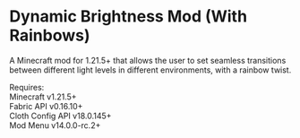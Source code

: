 # Dynamic Brightness Mod (With Rainbows)
A Minecraft mod for 1.21.5+ that allows the user to set seamless transitions between different light levels in different environments, with a rainbow twist.

Requires:\
Minecraft v1.21.5+\
Fabric API v0.16.10+\
Cloth Config API v18.0.145+\
Mod Menu v14.0.0-rc.2+